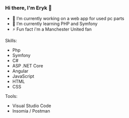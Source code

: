 ### Hi there, I'm Eryk 👋


- 🔭 I’m currently working on a web app for used pc parts
- 🌱 I’m currently learning PHP and Symfony
- ⚡ Fun fact i'm a Manchester United fan

Skills: 
- Php 
- Symfony
- C# 
- ASP .NET Core
- Angular 
- JavaScript
- HTML
- CSS

Tools:
- Visual Studio Code
- Insomia / Postman

